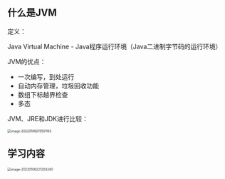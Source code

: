 ## 什么是JVM

定义：

Java Virtual Machine - Java程序运行环境（Java二进制字节码的运行环境）

JVM的优点：

* 一次编写，到处运行
* 自动内存管理，垃圾回收功能
* 数组下标越界检查
* 多态

JVM、JRE和JDK进行比较：

<img src="C:\Users\lfl\AppData\Roaming\Typora\typora-user-images\image-20220106215501163.png" alt="image-20220106215501163" style="zoom:50%;" />

## 学习内容

<img src="C:\Users\lfl\AppData\Roaming\Typora\typora-user-images\image-20220106221204240.png" alt="image-20220106221204240" style="zoom:50%;" />

